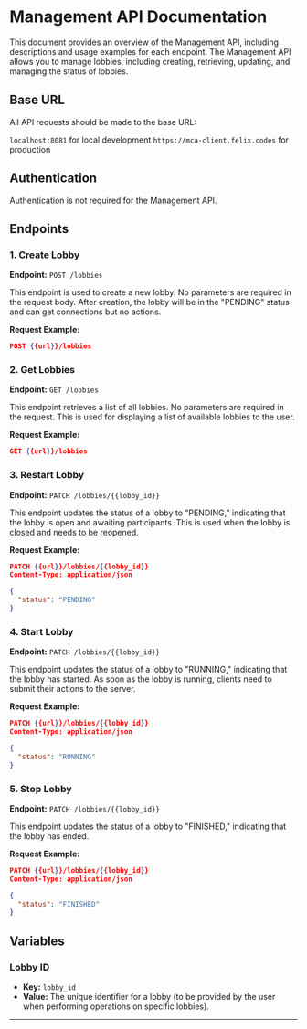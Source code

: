 # Management API Documentation

This document provides an overview of the Management API, including descriptions and usage examples for each endpoint. The Management API allows you to manage lobbies, including creating, retrieving, updating, and managing the status of lobbies.

## Base URL

All API requests should be made to the base URL:

`localhost:8081` for local development
`https://mca-client.felix.codes` for production

## Authentication

Authentication is not required for the Management API.

## Endpoints

### 1. Create Lobby

**Endpoint:** `POST /lobbies`

This endpoint is used to create a new lobby. No parameters are required in the request body.
After creation, the lobby will be in the "PENDING" status and can get connections but no actions.

**Request Example:**

```json
POST {{url}}/lobbies
```

### 2. Get Lobbies

**Endpoint:** `GET /lobbies`

This endpoint retrieves a list of all lobbies. No parameters are required in the request. This is used for displaying a list of available lobbies to the user.

**Request Example:**

```json
GET {{url}}/lobbies
```

### 3. Restart Lobby

**Endpoint:** `PATCH /lobbies/{{lobby_id}}`

This endpoint updates the status of a lobby to "PENDING," indicating that the lobby is open and awaiting participants.
This is used when the lobby is closed and needs to be reopened.

**Request Example:**

```json
PATCH {{url}}/lobbies/{{lobby_id}}
Content-Type: application/json

{
  "status": "PENDING"
}
```

### 4. Start Lobby

**Endpoint:** `PATCH /lobbies/{{lobby_id}}`

This endpoint updates the status of a lobby to "RUNNING," indicating that the lobby has started.
As soon as the lobby is running, clients need to submit their actions to the server.

**Request Example:**

```json
PATCH {{url}}/lobbies/{{lobby_id}}
Content-Type: application/json

{
  "status": "RUNNING"
}
```

### 5. Stop Lobby

**Endpoint:** `PATCH /lobbies/{{lobby_id}}`

This endpoint updates the status of a lobby to "FINISHED," indicating that the lobby has ended.

**Request Example:**

```json
PATCH {{url}}/lobbies/{{lobby_id}}
Content-Type: application/json

{
  "status": "FINISHED"
}
```

## Variables

### Lobby ID

- **Key:** `lobby_id`
- **Value:** The unique identifier for a lobby (to be provided by the user when performing operations on specific lobbies).

---
